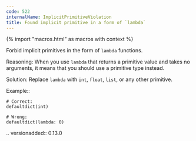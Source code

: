 ```yaml
---
code: 522
internalName: ImplicitPrimitiveViolation
title: Found implicit primitive in a form of `lambda`
---
```


{% import "macros.html" as macros with context %}

Forbid implicit primitives in the form of `lambda` functions.

Reasoning: When you use `lambda` that returns a primitive value and
takes no arguments, it means that you should use a primitive type
instead.

Solution: Replace `lambda` with `int`, `float`, `list`, or any other
primitive.

Example::

    # Correct:
    defaultdict(int)
    
    # Wrong:
    defaultdict(lambda: 0)

.. versionadded:: 0.13.0